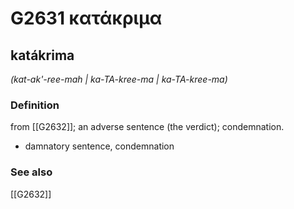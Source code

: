 # G2631 κατάκριμα

## katákrima

_(kat-ak'-ree-mah | ka-TA-kree-ma | ka-TA-kree-ma)_

### Definition

from [[G2632]]; an adverse sentence (the verdict); condemnation.

- damnatory sentence, condemnation

### See also

[[G2632]]

